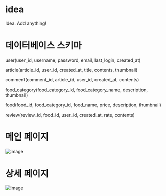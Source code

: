 # idea
Idea. Add anything!


# 데이터베이스 스키마
user(user_id, username, password, email, last_login, created_at)

article(article_id, user_id, created_at, title, contents, thumbnail)

comment(comment_id, article_id, user_id, created_at, contents)

food_category(food_category_id, food_category_name, description, thumbnail)

food(food_id, food_category_id, food_name, price, description, thumbnail)

review(review_id, food_id, user_id, created_at, rate, contents)


# 메인 페이지
![image](https://user-images.githubusercontent.com/20203944/142730623-3f2e0daa-a43a-4f9b-bc8e-23771c40bc7b.png)


# 상세 페이지
![image](https://user-images.githubusercontent.com/20203944/142730609-4c43dc44-e637-4858-86d3-22b6e0cad38d.png)
